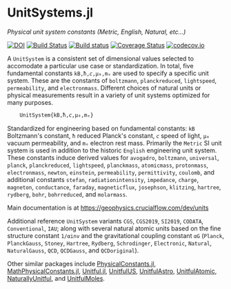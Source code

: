 # UnitSystems.jl

*Physical unit system constants (Metric, English, Natural, etc...)*

[![DOI](https://zenodo.org/badge/317419353.svg)](https://zenodo.org/badge/latestdoi/317419353)
[![Build Status](https://travis-ci.org/chakravala/UnitSystems.jl.svg?branch=master)](https://travis-ci.org/chakravala/UnitSystems.jl)
[![Build status](https://ci.appveyor.com/api/projects/status/r4gmftclfm30ik9n?svg=true)](https://ci.appveyor.com/project/chakravala/unitsystems-jl)
[![Coverage Status](https://coveralls.io/repos/chakravala/UnitSystems.jl/badge.svg?branch=master&service=github)](https://coveralls.io/github/chakravala/UnitSystems.jl?branch=master)
[![codecov.io](https://codecov.io/github/chakravala/UnitSystems.jl/coverage.svg?branch=master)](https://codecov.io/github/chakravala/UnitSystems.jl?branch=master)

A `UnitSystem` is a consistent set of dimensional values selected to accomodate a particular use case or standardization.
In total, five fundamental constants `kB,ħ,𝘤,μ₀,mₑ` are used to specify a specific unit system. These are the constants of `boltzmann`, `planckreduced`, `lightspeed`, `permeability`, and `electronmass`.
Different choices of natural units or physical measurements result in a variety of unit systems optimized for many purposes.

```Julia
    UnitSystem{kB,ħ,𝘤,μ₀,mₑ}
```

Standardized for engineering based on fundamental constants: `kB` Boltzmann's constant, `ħ` reduced Planck's constant, `𝘤` speed of light, `μ₀` vacuum permeability, and `mₑ` electron rest mass.
Primarily the `Metric` SI unit system is used in addition to the historic `English` engineering unit system.
These constants induce derived values for `avogadro`, `boltzmann`, `universal`, `planck`, `planckreduced`, `lightspeed`, `planckmass`, `atomicmass`, `protonmass`, `electronmass`, `newton`, `einstein`, `permeability`, `permittivity`, `coulomb`, and
additional constants `stefan`, `radiationintensity`, `impedance`, `charge`, `magneton`, `conductance`, `faraday`, `magneticflux`, `josephson`, `klitzing`, `hartree`, `rydberg`, `bohr`, `bohrreduced`, and `molarmass`.

Main documentation is at https://geophysics.crucialflow.com/dev/units

Additional reference `UnitSystem` variants `CGS`, `CGS2019`, `SI2019`, `CODATA`, `Conventional`, `IAU`; along with several natural atomic units based on the fine structure constant `1/αinv` and the gravitational coupling constant `αG` (`Planck`, `PlanckGauss`, `Stoney`, `Hartree`, `Rydberg`, `Schrodinger`, `Electronic`, `Natural`, `NaturalGauss`, `QCD`, `QCDGauss`, and `QCDoriginal`).

Other similar packages include [PhysicalConstants.jl](https://github.com/JuliaPhysics/PhysicalConstants.jl), [MathPhysicalConstants.jl](https://github.com/LaGuer/MathPhysicalConstants.jl), [Unitful.jl](https://github.com/PainterQubits/Unitful.jl.git), [UnitfulUS](https://github.com/PainterQubits/UnitfulUS.jl), [UnitfulAstro](https://github.com/JuliaAstro/UnitfulAstro.jl), [UnitfulAtomic](https://github.com/sostock/UnitfulAtomic.jl), [NaturallyUnitful](https://github.com/MasonProtter/NaturallyUnitful.jl), and [UnitfulMoles](https://github.com/rafaqz/UnitfulMoles.jl).
